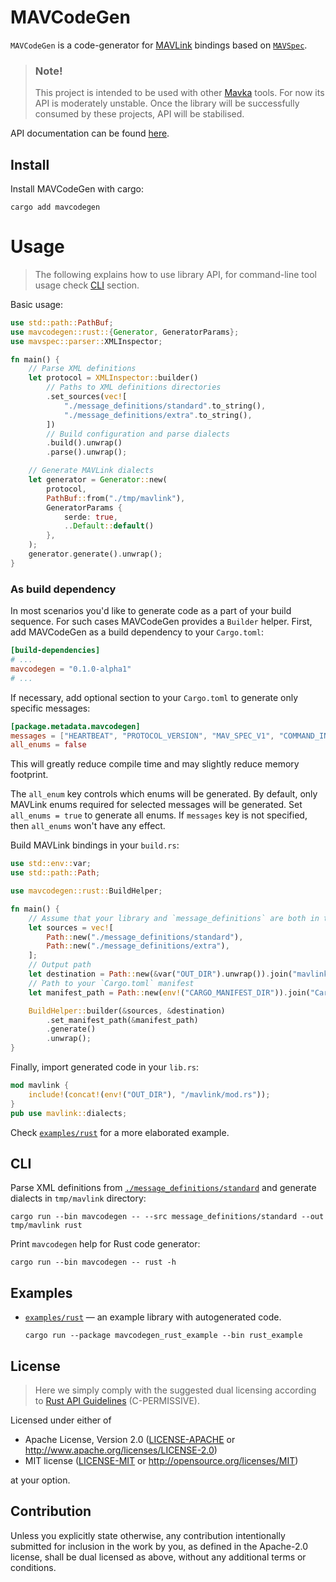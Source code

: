 MAVCodeGen
==========

`MAVCodeGen` is a code-generator for [MAVLink](https://mavlink.io/en/) bindings based on
[`MAVSpec`](https://gitlab.com/mavka/libs/mavspec).

> ### Note!
> 
> This project is intended to be used with other [Mavka](https://gitlab.com/mavka) tools. For now its API is moderately
> unstable. Once the library will be successfully consumed by these projects, API will be stabilised.

API documentation can be found [here](https://docs.rs/mavcodegen/latest/mavcodegen/).

Install
-------

Install MAVCodeGen with cargo:

```shell
cargo add mavcodegen
```

# Usage

> The following explains how to use library API, for command-line tool usage check [CLI](#cli) section.

Basic usage:

```rust
use std::path::PathBuf;
use mavcodegen::rust::{Generator, GeneratorParams};
use mavspec::parser::XMLInspector;

fn main() {
    // Parse XML definitions
    let protocol = XMLInspector::builder()
        // Paths to XML definitions directories
        .set_sources(vec![
            "./message_definitions/standard".to_string(),
            "./message_definitions/extra".to_string(),
        ])
        // Build configuration and parse dialects
        .build().unwrap()
        .parse().unwrap();

    // Generate MAVLink dialects
    let generator = Generator::new(
        protocol,
        PathBuf::from("./tmp/mavlink"),
        GeneratorParams {
            serde: true,
            ..Default::default()
        },
    );
    generator.generate().unwrap();
}
```

### As build dependency

In most scenarios you'd like to generate code as a part of your build sequence. For such cases MAVCodeGen provides a
`Builder` helper. First, add MAVCodeGen as a build dependency to your `Cargo.toml`:

```toml
[build-dependencies]
# ...
mavcodegen = "0.1.0-alpha1"
# ...
```

If necessary, add optional section to your `Cargo.toml` to generate only specific messages:

```toml
[package.metadata.mavcodegen]
messages = ["HEARTBEAT", "PROTOCOL_VERSION", "MAV_SPEC_V1", "COMMAND_INT", "COMMAND_LONG"]
all_enums = false
```

This will greatly reduce compile time and may slightly reduce memory footprint. 

The `all_enum` key controls which enums will be generated. By default, only MAVLink enums required for selected messages
will be generated. Set `all_enums = true` to generate all enums. If `messages` key is not specified, then `all_enums`
won't have any effect.

Build MAVLink bindings in your `build.rs`:

```rust
use std::env::var;
use std::path::Path;

use mavcodegen::rust::BuildHelper;

fn main() {
    // Assume that your library and `message_definitions` are both in the root of your project.
    let sources = vec![
        Path::new("./message_definitions/standard"),
        Path::new("./message_definitions/extra"),
    ];
    // Output path
    let destination = Path::new(&var("OUT_DIR").unwrap()).join("mavlink");
    // Path to your `Cargo.toml` manifest
    let manifest_path = Path::new(env!("CARGO_MANIFEST_DIR")).join("Cargo.toml");

    BuildHelper::builder(&sources, &destination)
        .set_manifest_path(&manifest_path)
        .generate()
        .unwrap();
}
```

Finally, import generated code in your `lib.rs`:

```rust
mod mavlink {
    include!(concat!(env!("OUT_DIR"), "/mavlink/mod.rs"));
}
pub use mavlink::dialects;
```

Check [`examples/rust`](examples/rust/README.md) for a more elaborated example.

CLI
---

Parse XML definitions from [`./message_definitions/standard`](./message_definitions/standard) and generate dialects in
`tmp/mavlink` directory:

```shell
cargo run --bin mavcodegen -- --src message_definitions/standard --out tmp/mavlink rust
```

Print `mavcodegen` help for Rust code generator:

```shell
cargo run --bin mavcodegen -- rust -h
```

Examples
--------

- [`examples/rust`](examples/rust/README.md) — an example library with autogenerated code.
  ```shell
  cargo run --package mavcodegen_rust_example --bin rust_example
  ```

License
-------

> Here we simply comply with the suggested dual licensing according to
> [Rust API Guidelines](https://rust-lang.github.io/api-guidelines/about.html) (C-PERMISSIVE).

Licensed under either of

* Apache License, Version 2.0
  ([LICENSE-APACHE](LICENSE-APACHE) or http://www.apache.org/licenses/LICENSE-2.0)
* MIT license
  ([LICENSE-MIT](LICENSE-MIT) or http://opensource.org/licenses/MIT)

at your option.

Contribution
------------

Unless you explicitly state otherwise, any contribution intentionally submitted
for inclusion in the work by you, as defined in the Apache-2.0 license, shall be
dual licensed as above, without any additional terms or conditions.
